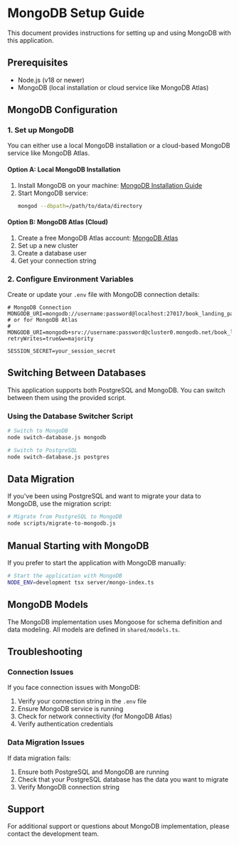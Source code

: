 # MongoDB Setup Guide

This document provides instructions for setting up and using MongoDB with this application.

## Prerequisites

- Node.js (v18 or newer)
- MongoDB (local installation or cloud service like MongoDB Atlas)

## MongoDB Configuration

### 1. Set up MongoDB

You can either use a local MongoDB installation or a cloud-based MongoDB service like MongoDB Atlas.

#### Option A: Local MongoDB Installation

1. Install MongoDB on your machine: [MongoDB Installation Guide](https://docs.mongodb.com/manual/installation/)
2. Start MongoDB service:
   ```bash
   mongod --dbpath=/path/to/data/directory
   ```

#### Option B: MongoDB Atlas (Cloud)

1. Create a free MongoDB Atlas account: [MongoDB Atlas](https://www.mongodb.com/cloud/atlas)
2. Set up a new cluster
3. Create a database user
4. Get your connection string

### 2. Configure Environment Variables

Create or update your `.env` file with MongoDB connection details:

```
# MongoDB Connection
MONGODB_URI=mongodb://username:password@localhost:27017/book_landing_page
# or for MongoDB Atlas
# MONGODB_URI=mongodb+srv://username:password@cluster0.mongodb.net/book_landing_page?retryWrites=true&w=majority

SESSION_SECRET=your_session_secret
```

## Switching Between Databases

This application supports both PostgreSQL and MongoDB. You can switch between them using the provided script.

### Using the Database Switcher Script

```bash
# Switch to MongoDB
node switch-database.js mongodb

# Switch to PostgreSQL
node switch-database.js postgres
```

## Data Migration

If you've been using PostgreSQL and want to migrate your data to MongoDB, use the migration script:

```bash
# Migrate from PostgreSQL to MongoDB
node scripts/migrate-to-mongodb.js
```

## Manual Starting with MongoDB

If you prefer to start the application with MongoDB manually:

```bash
# Start the application with MongoDB
NODE_ENV=development tsx server/mongo-index.ts
```

## MongoDB Models

The MongoDB implementation uses Mongoose for schema definition and data modeling. All models are defined in `shared/models.ts`.

## Troubleshooting

### Connection Issues

If you face connection issues with MongoDB:

1. Verify your connection string in the `.env` file
2. Ensure MongoDB service is running
3. Check for network connectivity (for MongoDB Atlas)
4. Verify authentication credentials

### Data Migration Issues

If data migration fails:

1. Ensure both PostgreSQL and MongoDB are running
2. Check that your PostgreSQL database has the data you want to migrate
3. Verify MongoDB connection string

## Support

For additional support or questions about MongoDB implementation, please contact the development team.